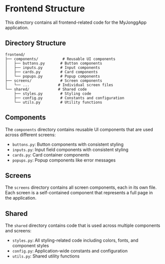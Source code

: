 # Frontend Structure

This directory contains all frontend-related code for the MyJonggApp application.

## Directory Structure

```
frontend/
├── components/           # Reusable UI components
│   ├── buttons.py       # Button components
│   ├── inputs.py        # Input components
│   ├── cards.py         # Card components
│   └── popups.py        # Popup components
├── screens/             # Screen components
│   └── ...             # Individual screen files
└── shared/             # Shared code
    ├── styles.py        # Styling code
    ├── config.py        # Constants and configuration
    └── utils.py         # Utility functions
```

## Components

The `components` directory contains reusable UI components that are used across different screens:
- `buttons.py`: Button components with consistent styling
- `inputs.py`: Input field components with consistent styling
- `cards.py`: Card container components
- `popups.py`: Popup components like error messages

## Screens

The `screens` directory contains all screen components, each in its own file. Each screen is a self-contained component that represents a full page in the application.

## Shared

The `shared` directory contains code that is used across multiple components and screens:
- `styles.py`: All styling-related code including colors, fonts, and component styles
- `config.py`: Application-wide constants and configuration
- `utils.py`: Shared utility functions
